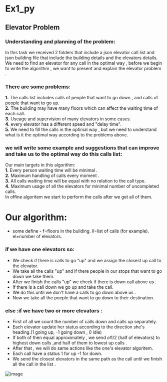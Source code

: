 # Ex1_py
## Elevator Problem
### Understanding and planning of the problem: 
In this task we received 2 folders that include a json elevator call list and json building file that include the building details and the elevators details. <br />
We need to find an elevator for any call in the optimal way , before we begin to write the algorithm , we want to present and explain the elevator problem .
### There are some problems:
**1.** The calls list includes calls of people that want to go down , and calls of people that want to go up. <br />
**2.** The building may have many floors which can affect the waiting time of each call.<br />
**3.** Useage and supervision of many elevators in some cases. <br />
**4.** every elevator has a different speed and "delay time". <br />
**5.** We need to fill the calls in the optimal way , but we need to understand what is it the optimal way according to the problems above.
### we will write some example and suggestions that can improve and take us to the optimal way do this calls list:
Our main targets in this algorithm: <br />
**1.** Every person waiting time will be minimal . <br />
**2.** Maximum handling of calls every moment . <br />
**3.** All calls waiting time will be equal with no relation to the call type. <br />
**4.** Maximum usage of all the elevators for minimal number of uncompleted calls. <br />
 In offine algoritem we start to perform the calls after we get all of them.
 # Our algorithm:
 * some define - f=floors in the building.
                 ll=list of calls (for example).
                 el=number of elevators.
 ### if we have one elevators so:
 * We check if there is calls to go "up" and we assign the closest up call to the elevator.
 * We take all the calls "up" and if there people in our stops that want to go down we take them.
 * After we finish the calls "up" we check if there is down call above us .
 * If there is a call down we go up and take the call.
 * We do this until we don't have a calls to go down above us .
 * Now we take all the poeple that want to go down to their destination.
 ### else :if we have two or more elevators :
 * First of all we count the number of calls down and calls up separately.
 * Each elevator update her status according to the direction she's heading.(1 going up, -1 going down , 0 idle)
 * If both of then equal approximately , we send *el*1/2 (half of elevators) to highest down calls ,and half of them to lowest up calls .
 * After that , we will do same actions like the one's elevator algoritem.
 * Each call have a status 1 for up -1 for down.
 * We send the closest elevators in the same path as the call until we finish all the call in the list .


![image](https://user-images.githubusercontent.com/74299935/142682760-c202c7da-f100-4a30-9d70-fd63440f2fff.jpeg)
